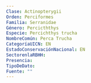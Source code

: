 ```yaml
---
Clase: Actinopterygii
Orden: Perciformes
Familia: Serranidae
Género: Percicththys
Especie: Percichthys trucha
NombreComún: Perca Trucha
CategoríaUICN: EN
EstadoConservaciónNacional: EN
SectorenlaRBHH: 
Presencia: 
TipoDeDato: 
Fuente: ""
---
```

